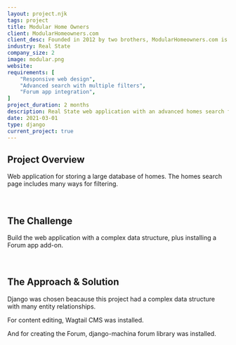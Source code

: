 ```yaml
---
layout: project.njk
tags: project
title: Modular Home Owners
client: ModularHomeowners.com
client_desc: Founded in 2012 by two brothers, ModularHomeowners.com is committed to providing the most unbiased and up-to-date information on modular and prefabricated homes at absolutely no cost to you.
industry: Real State
company_size: 2
image: modular.png
website: 
requirements: [
    "Responsive web design",
    "Advanced search with multiple filters",
    "Forum app integration",
]
project_duration: 2 months
description: Real State web application with an advanced homes search filtering and a forum. 
date: 2021-03-01
type: django
current_project: true
---
```


## Project Overview
Web application for storing a large database of homes. The homes search page includes many ways for filtering.
\
&nbsp;
\
&nbsp;
## The Challenge
Build the web application with a complex data structure, plus installing a Forum app add-on.
\
&nbsp;
\
&nbsp;
## The Approach & Solution
Django was chosen beacause this project had a complex data structure with many entity relationships. 

For content editing, Wagtail CMS was installed.

And for creating the Forum, django-machina forum library was installed.